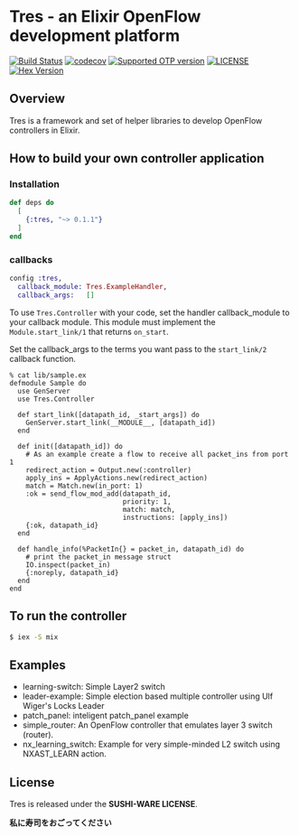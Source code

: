# Tres - an Elixir OpenFlow development platform

[![Build Status](https://img.shields.io/travis/shun159/tres.svg?style=flat-square)](https://travis-ci.org/shun159/tres) 
[![codecov](https://img.shields.io/codecov/c/github/shun159/tres/develop.svg?style=flat-square)](https://codecov.io/gh/shun159/tres) 
[![Supported OTP version](https://img.shields.io/badge/erlang-22.x-blue.svg?style=flat-square)](http://erlang.org/) 
[![LICENSE](https://img.shields.io/badge/license-SUSHI--WARE%F0%9F%8D%A3-blue.svg?style=flat-square)](https://github.com/MakeNowJust/sushi-ware)
[![Hex Version](https://img.shields.io/hexpm/v/tres.svg?style=flat-square)](https://hex.pm/packages/tres)

## Overview

Tres is a framework and set of helper libraries to develop OpenFlow controllers in Elixir.

## How to build your own controller application

### Installation

```elixir
def deps do
  [
    {:tres, "~> 0.1.1"}
  ]
end
```

### callbacks
 
```elixir
config :tres,
  callback_module: Tres.ExampleHandler,
  callback_args:   []
```

To use `Tres.Controller` with your code, set the handler callback_module to your callback module.
This module must implement the `Module.start_link/1` that returns `on_start`.

Set the callback_args to the terms you want pass to the `start_link/2` callback function.

```
% cat lib/sample.ex
defmodule Sample do
  use GenServer
  use Tres.Controller

  def start_link([datapath_id, _start_args]) do
    GenServer.start_link(__MODULE__, [datapath_id])
  end
  
  def init([datapath_id]) do
    # As an example create a flow to receive all packet_ins from port 1
    redirect_action = Output.new(:controller)
    apply_ins = ApplyActions.new(redirect_action)
    match = Match.new(in_port: 1)
    :ok = send_flow_mod_add(datapath_id, 
                            priority: 1,
                            match: match,
                            instructions: [apply_ins])
    {:ok, datapath_id}
  end
  
  def handle_info(%PacketIn{} = packet_in, datapath_id) do
    # print the packet_in message struct
    IO.inspect(packet_in)
    {:noreply, datapath_id}
  end
end
```

## To run the controller

```bash
$ iex -S mix
```

## Examples

- learning-switch: Simple Layer2 switch
- leader-example: Simple election based multiple controller using Ulf Wiger's Locks Leader
- patch\_panel: inteligent patch\_panel example
- simple\_router: An OpenFlow controller that emulates layer 3 switch (router).
- nx\_learning\_switch: Example for very simple-minded L2 switch using NXAST_LEARN action.

License
-------
Tres is released under the __SUSHI-WARE LICENSE__.

__私に寿司をおごってください__
